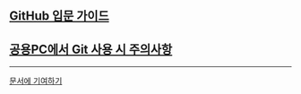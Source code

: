 ## [GitHub 입문 가이드](github-for-newbie.html)

## [공용PC에서 Git 사용 시 주의사항](notices-to-use-git-on-laboratory-pc.html)

- - -
[문서에 기여하기](contribution.md)
